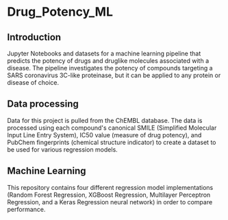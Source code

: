# Drug_Potency_ML

## Introduction
Jupyter Notebooks and datasets for a machine learning pipeline that predicts the potency of drugs and druglike molecules associated with a disease. The pipeline investigates the potency of compounds targeting a SARS coronavirus 3C-like proteinase, but it can be applied to any protein or disease of choice.

## Data processing
Data for this project is pulled from the ChEMBL database. The data is processed using each compound's canonical SMILE (Simplified Molecular Input Line Entry System), IC50 value (measure of drug potency), and PubChem fingerprints (chemical structure indicator) to create a dataset to be used for various regression models.

## Machine Learning
This repository contains four different regression model implementations (Random Forest Regression, XGBoost Regression, Multilayer Perceptron Regression, and a Keras Regression neural network) in order to compare performance.
